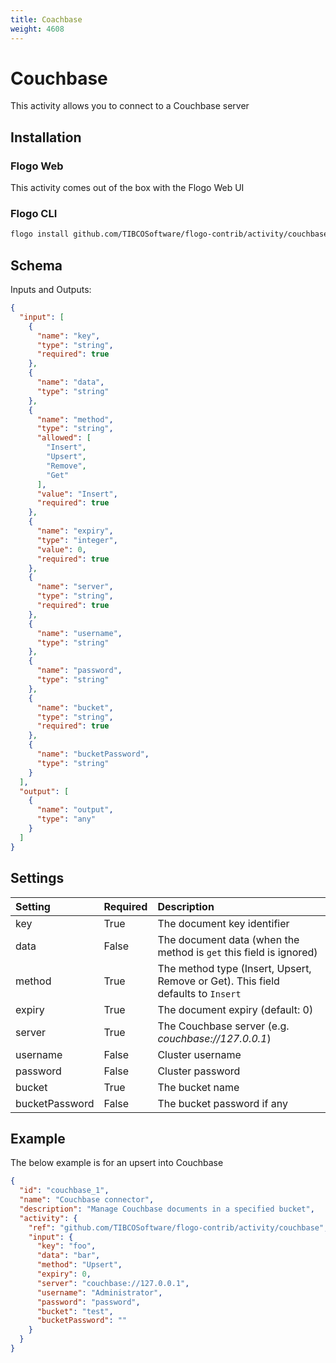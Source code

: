 ```yaml
---
title: Coachbase
weight: 4608
---
```

# Couchbase
This activity allows you to connect to a Couchbase server

## Installation
### Flogo Web
This activity comes out of the box with the Flogo Web UI
### Flogo CLI
```bash
flogo install github.com/TIBCOSoftware/flogo-contrib/activity/couchbase
```

## Schema
Inputs and Outputs:

```json
{
  "input": [
    {
      "name": "key",
      "type": "string",
      "required": true
    },
    {
      "name": "data",
      "type": "string"
    },
    {
      "name": "method",
      "type": "string",
      "allowed": [
        "Insert",
        "Upsert",
        "Remove",
        "Get"
      ],
      "value": "Insert",
      "required": true
    },
    {
      "name": "expiry",
      "type": "integer",
      "value": 0,
      "required": true
    },
    {
      "name": "server",
      "type": "string",
      "required": true
    },
    {
      "name": "username",
      "type": "string"
    },
    {
      "name": "password",
      "type": "string"
    },
    {
      "name": "bucket",
      "type": "string",
      "required": true
    },
    {
      "name": "bucketPassword",
      "type": "string"
    }
  ],
  "output": [
    {
      "name": "output",
      "type": "any"
    }
  ]
}
```
## Settings
| Setting        | Required | Description |
|:---------------|:---------|:------------|
| key            | True     | The document key identifier |         
| data           | False    | The document data (when the method is `get` this field is ignored) |
| method         | True     | The method type (Insert, Upsert, Remove or Get). This field defaults to `Insert` |
| expiry         | True     | The document expiry (default: 0) |
| server         | True     | The Couchbase server (e.g. *couchbase://127.0.0.1*) |
| username       | False    | Cluster username |
| password       | False    | Cluster password |
| bucket         | True     | The bucket name |
| bucketPassword | False    | The bucket password if any |

## Example
The below example is for an upsert into Couchbase

```json
{
  "id": "couchbase_1",
  "name": "Couchbase connector",
  "description": "Manage Couchbase documents in a specified bucket",
  "activity": {
    "ref": "github.com/TIBCOSoftware/flogo-contrib/activity/couchbase",
    "input": {
      "key": "foo",
      "data": "bar",
      "method": "Upsert",
      "expiry": 0,
      "server": "couchbase://127.0.0.1",
      "username": "Administrator",
      "password": "password",
      "bucket": "test",
      "bucketPassword": ""
    }
  }
}
```